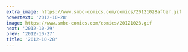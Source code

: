 ```yaml
---
extra_image: https://www.smbc-comics.com/comics/20121028after.gif
hovertext: '2012-10-28'
image: https://www.smbc-comics.com/comics/20121028.gif
next: '2012-10-29'
prev: '2012-10-27'
title: '2012-10-28'
---
```

